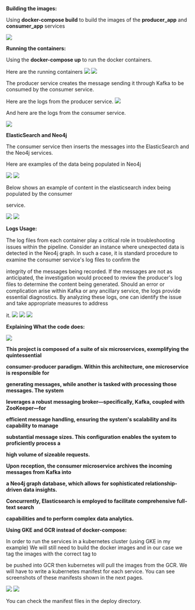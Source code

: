 
<a name="br2"></a> 

**Building the images:**

Using **docker-compose build** to build the images of the **producer\_app** and **consumer\_app** services

![](./images/building-images.png)


<a name="br3"></a> 

**Running the containers:**

Using the **docker-compose up** to run the docker containers.

Here are the running containers
![](./images/containers-started.png)
![](./images/Running-containers.png)


<a name="br4"></a> 

The producer service creates the message sending it through Kafka to be consumed by the consumer service.

Here are the logs from the producer service.
![](./images/producer-logs.png)

And here are the logs from the consumer service.

![](./images/consumer-logs.png)


<a name="br5"></a> 

**ElasticSearch and Neo4j**

The consumer service then inserts the messages into the ElasticSearch and the Neo4j services.

Here are examples of the data being populated in Neo4j

![](./images/neo-data.png)
![](./images/neo-graph.png)


<a name="br6"></a> 

Below shows an example of content in the elasticsearch index being populated by the consumer

service.

![](./images/elastic-image.png)
![](./images/elastic-images.png)


<a name="br7"></a> 

**Logs Usage:**

The log ﬁles from each container play a critical role in troubleshooting issues within the pipeline. Consider an instance where unexpected data is detected in the Neo4j graph. In such a case, it is standard procedure to examine the consumer service's log ﬁles to conﬁrm the

integrity of the messages being recorded. If the messages are not as anticipated, the investigation would
proceed to review the producer's log ﬁles to determine the content being generated.
Should an error or complication arise within Kafka or any ancillary service, the logs provide essential
diagnostics. By analyzing these logs, one can identify the issue and take appropriate measures to address

it.
![](./images/neo-logs.png)
![](./images/kafka-logs.png)
![](./images/Elastic-logs.png)



<a name="br8"></a> 



<a name="br9"></a> 

**Explaining What the code does:**

![](./images/diagram.png)

**This project is composed of a suite of six microservices, exemplifying the quintessential**

**consumer-producer paradigm. Within this architecture, one microservice is responsible for**

**generating messages, while another is tasked with processing those messages. The system**

**leverages a robust messaging broker—specifically, Kafka, coupled with ZooKeeper—for**

**efficient message handling, ensuring the system's scalability and its capability to manage**

**substantial message sizes. This configuration enables the system to proficiently process a**

**high volume of sizeable requests.**

**Upon reception, the consumer microservice archives the incoming messages from Kafka into**

**a Neo4j graph database, which allows for sophisticated relationship-driven data insights.**

**Concurrently, Elasticsearch is employed to facilitate comprehensive full-text search**

**capabilities and to perform complex data analytics.**



<a name="br10"></a> 

**Using GKE and GCR instead of docker-compose:**

In order to run the services in a kubernetes cluster (using GKE in my example)
We will still need to build the docker images and in our case we tag the images with the correct tag to

be pushed into GCR then kubernetes will pull the images from the GCR.
We will have to write a kubernetes manifest for each service. You can see screenshots of these
manifests shown in the next pages.

![](./images/deploy-dirs.png)
![](./images/makefile.png)


You can check the manifest files in the deploy directory.


